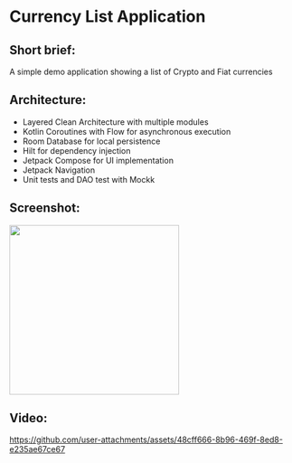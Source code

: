 Currency List Application
============================================

## Short brief:

A simple demo application showing a list of Crypto and Fiat currencies

## Architecture:

- Layered Clean Architecture with multiple modules
- Kotlin Coroutines with Flow for asynchronous execution
- Room Database for local persistence
- Hilt for dependency injection
- Jetpack Compose for UI implementation
- Jetpack Navigation
- Unit tests and DAO test with Mockk

## Screenshot:

<image width=300 src='./showcase/screenshot.jpg'/>

## Video:

https://github.com/user-attachments/assets/48cff666-8b96-469f-8ed8-e235ae67ce67


